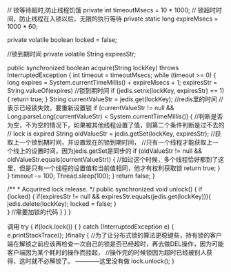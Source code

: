 // 锁等待超时,防止线程饥饿
private int timeoutMsecs = 10 * 1000;
// 锁超时时间，防止线程在入锁以后，无限的执行等待
private static long expireMsecs = 1000 * 60;

private volatile boolean locked = false;

//锁到期时间
private volatile String expiresStr;

public synchronized boolean acquire(String lockKey) throws InterruptedException {
int timeout = timeoutMsecs;
while (timeout >= 0) {
long expires = System.currentTimeMillis() + expireMsecs + 1;
expiresStr = String.valueOf(expires) //锁到期时间
if (jedis.setnx(lockKey, expiresStr) == 1) {
return true;
}
String currentValueStr = jedis.get(lockKey); //redis里的时间
// 表示已经锁失效，要重新设置锁
if (currentValueStr != null && Long.parseLong(currentValueStr) < System.currentTimeMillis()) {
//判断是否为空，不为空的情况下，如果被其他线程设置了值，则第二个条件判断是过不去的
// lock is expired
String oldValueStr = jedis.getSet(lockKey, expiresStr);
//获取上一个锁到期时间，并设置现在的锁到期时间，
//只有一个线程才能获取上一个线上的设置时间，因为jedis.getSet是同步的
if (oldValueStr != null && oldValueStr.equals(currentValueStr)) {
//如过这个时候，多个线程恰好都到了这里，但是只有一个线程的设置值和当前值相同，他才有权利获取锁
return true;
}
}
timeout -= 100;
Thread.sleep(100);
}
return false;
}

/**
    * Acqurired lock release.
    */
public synchronized void unlock() {
if (locked) {
if(expiresStr != null && expiresStr.equals(jedis.get(lockKey))){
jedis.delete(lockKey);
locked = false;
}	
}
  //需要加锁的代码
}
}
}

调用
try {
if(lock.lock()) {
} catch (InterruptedException e) {
e.printStackTrace();
}finally {
//为了让分布式锁的算法更稳键些，持有锁的客户端在解锁之前应该再检查一次自己的锁是否已经超时，再去做DEL操作，因为可能客户端因为某个耗时的操作而挂起，
//操作完的时候锁因为超时已经被别人获得，这时就不必解锁了。 ————这里没有做
lock.unlock();
}